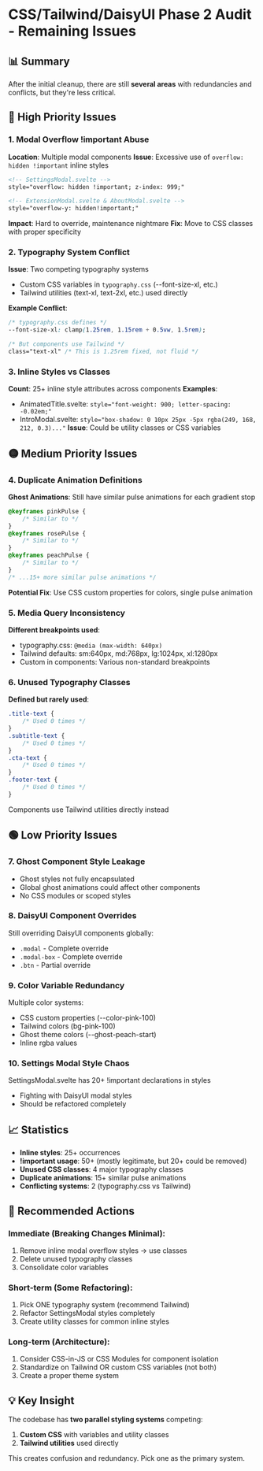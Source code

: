 # CSS/Tailwind/DaisyUI Phase 2 Audit - Remaining Issues

## 📊 Summary

After the initial cleanup, there are still **several areas** with redundancies and conflicts, but they're less critical.

## 🔴 High Priority Issues

### 1. **Modal Overflow !important Abuse**

**Location**: Multiple modal components
**Issue**: Excessive use of `overflow: hidden !important` inline styles

```html
<!-- SettingsModal.svelte -->
style="overflow: hidden !important; z-index: 999;"

<!-- ExtensionModal.svelte & AboutModal.svelte -->
style="overflow-y: hidden!important;"
```

**Impact**: Hard to override, maintenance nightmare
**Fix**: Move to CSS classes with proper specificity

### 2. **Typography System Conflict**

**Issue**: Two competing typography systems

- Custom CSS variables in `typography.css` (--font-size-xl, etc.)
- Tailwind utilities (text-xl, text-2xl, etc.) used directly

**Example Conflict**:

```css
/* typography.css defines */
--font-size-xl: clamp(1.25rem, 1.15rem + 0.5vw, 1.5rem);

/* But components use Tailwind */
class="text-xl" /* This is 1.25rem fixed, not fluid */
```

### 3. **Inline Styles vs Classes**

**Count**: 25+ inline style attributes across components
**Examples**:

- AnimatedTitle.svelte: `style="font-weight: 900; letter-spacing: -0.02em;"`
- IntroModal.svelte: `style="box-shadow: 0 10px 25px -5px rgba(249, 168, 212, 0.3)..."`
  **Issue**: Could be utility classes or CSS variables

## 🟡 Medium Priority Issues

### 4. **Duplicate Animation Definitions**

**Ghost Animations**: Still have similar pulse animations for each gradient stop

```css
@keyframes pinkPulse {
	/* Similar to */
}
@keyframes rosePulse {
	/* Similar to */
}
@keyframes peachPulse {
	/* Similar to */
}
/* ...15+ more similar pulse animations */
```

**Potential Fix**: Use CSS custom properties for colors, single pulse animation

### 5. **Media Query Inconsistency**

**Different breakpoints used**:

- typography.css: `@media (max-width: 640px)`
- Tailwind defaults: sm:640px, md:768px, lg:1024px, xl:1280px
- Custom in components: Various non-standard breakpoints

### 6. **Unused Typography Classes**

**Defined but rarely used**:

```css
.title-text {
	/* Used 0 times */
}
.subtitle-text {
	/* Used 0 times */
}
.cta-text {
	/* Used 0 times */
}
.footer-text {
	/* Used 0 times */
}
```

Components use Tailwind utilities directly instead

## 🟢 Low Priority Issues

### 7. **Ghost Component Style Leakage**

- Ghost styles not fully encapsulated
- Global ghost animations could affect other components
- No CSS modules or scoped styles

### 8. **DaisyUI Component Overrides**

Still overriding DaisyUI components globally:

- `.modal` - Complete override
- `.modal-box` - Complete override
- `.btn` - Partial override

### 9. **Color Variable Redundancy**

Multiple color systems:

- CSS custom properties (--color-pink-100)
- Tailwind colors (bg-pink-100)
- Ghost theme colors (--ghost-peach-start)
- Inline rgba values

### 10. **Settings Modal Style Chaos**

SettingsModal.svelte has 20+ !important declarations in styles

- Fighting with DaisyUI modal styles
- Should be refactored completely

## 📈 Statistics

- **Inline styles**: 25+ occurrences
- **!important usage**: 50+ (mostly legitimate, but 20+ could be removed)
- **Unused CSS classes**: 4 major typography classes
- **Duplicate animations**: 15+ similar pulse animations
- **Conflicting systems**: 2 (typography.css vs Tailwind)

## 🎯 Recommended Actions

### Immediate (Breaking Changes Minimal):

1. Remove inline modal overflow styles → use classes
2. Delete unused typography classes
3. Consolidate color variables

### Short-term (Some Refactoring):

1. Pick ONE typography system (recommend Tailwind)
2. Refactor SettingsModal styles completely
3. Create utility classes for common inline styles

### Long-term (Architecture):

1. Consider CSS-in-JS or CSS Modules for component isolation
2. Standardize on Tailwind OR custom CSS variables (not both)
3. Create a proper theme system

## 💡 Key Insight

The codebase has **two parallel styling systems** competing:

1. **Custom CSS** with variables and utility classes
2. **Tailwind utilities** used directly

This creates confusion and redundancy. Pick one as the primary system.
